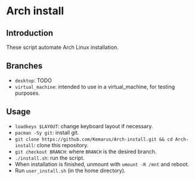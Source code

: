 # Arch install

## Introduction
These script automate Arch Linux installation.

## Branches
- `desktop`: TODO
- `virtual_machine`: intended to use in a virtual_machine, for testing purposes.

## Usage
- `loadkeys $LAYOUT`: change keyboard layout if necessary.
- `pacman -Sy git`: install git.
- `git clone https://github.com/Kemarus/Arch-install.git && cd Arch-install`: clone this repository.
- `git checkout BRANCH`: where `BRANCH` is the desired branch.
- `./install.sh`: run the script.
- When installation is finished, unmount with `umount -R /mnt` and reboot.
- Run `user_install.sh` (in the home directory).
